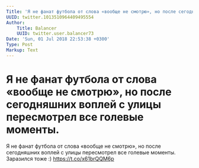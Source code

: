 ```yaml
---
Title: 'Я не фанат футбола от слова «вообще не смотрю», но после сегодняшних воплей с улицы пересмотрел все голевые моменты.'
UUID: twitter.1013510964409495554
Author:
    Title: Balancer
    UUID: twitter.user.balancer73
Date: 'Sun, 01 Jul 2018 22:53:38 +0300'
Type: Post
Markup: Text
---
```


# Я не фанат футбола от слова «вообще не смотрю», но после сегодняшних воплей с улицы пересмотрел все голевые моменты.

Я не фанат футбола от слова «вообще не смотрю», но после
сегодняшних воплей с улицы пересмотрел все голевые моменты.
Заразился тоже :) https://t.co/x61brQQM6p